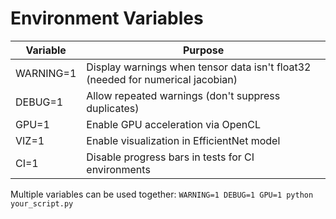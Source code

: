 # Environment Variables

| Variable | Purpose |
|----------|---------|
| WARNING=1 | Display warnings when tensor data isn't float32 (needed for numerical jacobian) |
| DEBUG=1 | Allow repeated warnings (don't suppress duplicates) |
| GPU=1 | Enable GPU acceleration via OpenCL |
| VIZ=1 | Enable visualization in EfficientNet model |
| CI=1 | Disable progress bars in tests for CI environments |

Multiple variables can be used together: `WARNING=1 DEBUG=1 GPU=1 python your_script.py` 